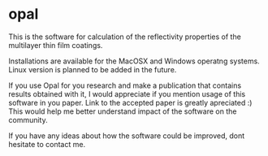 # opal
This is the software for calculation of the reflectivity properties of the multilayer thin film coatings.

Installations are available for the MacOSX and Windows operatng systems. Linux version is planned to be added in the future. 

If you use Opal for you research and make a publication that contains results obtained with it, I would appreciate if you mention usage of this software in you paper. Link to the accepted paper is greatly apreciated :) This would help me better understand impact of the software on the community.

If you have any ideas about how the software could be improved, dont hesitate to contact me. 
